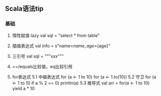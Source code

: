 ## Scala语法tip

### 基础
1. 惰性赋值
    lazy val sql = "select * from table"

2. 插值表达式
    val info = s"name=${name}, age=${age}"

3. 三引号
    val sql = """xxx"""

4. ==/equals比较值，eq比较引用

5. for表达式
    5.1 中缀表达式
        for (a <- 1 to 10)
        for (a <- 1.to(10))
    5.2 守卫
        for (a <- 1 to 10 if a % 2 == 0) println(a)
    5.3 推导式
        val arr = for(a <- 1 to 10) yield a * 10
        
